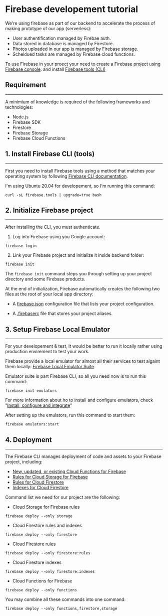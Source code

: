 # Firebase developement tutorial

We're using firebase as part of our backend to accelerate the process of making prototype of our app (serverless):

*  User authentification managed by Firebae auth.
*  Data stored in database is managed by Firestore.
*  Photos uploaded in our app is managed by Firebase storage.
*  Scheldued tasks are managed by Firebase cloud functions.

To use Firebase in your proect your need to create a Firebase project using [Firebase console](https://console.firebase.google.com/).
and install [Firebase tools (CLI)](https://firebase.google.com/docs/cli)

## Requirement

---

A minimium of knowledge is required of the following frameworks and technologies:

*  Node.js
*  Firebase SDK
*  Firestore
*  Firebase Storage
*  Firebase Cloud Functions

## 1. Install Firebase CLI (tools)

---

First you need to install Firebase tools using a method that matches your operating system by following [Firebase CLI documentation](https://firebase.google.com/docs/cli).

I'm using Ubuntu 20.04 for developement, so I'm running this command:

```shell
curl -sL firebase.tools | upgrade=true bash
```

## 2. Initialize Firebase project

---

After installing the CLI, you must authenticate.

1. Log into Firebase using you Google account:

```shell
firebase login
```

2. Link your Firebase project and initialize it inside backend folder:

```shell
firebase init
```

The `firebase init` command steps you through setting up your project directory and some Firebase products.

At the end of initialization, Firebase automatically creates the following two files at the root of your local app directory:

*  A [firebase.json](https://github.com/BuildForSDGCohort2/Team-253-Group-A-Backend/blob/develop/firebase.json) configuration file that lists your project configuration.

*  A [.firebaserc](https://github.com/BuildForSDGCohort2/Team-253-Group-A-Backend/blob/develop/.firebaserc) file that stores your project aliases.

## 3. Setup Firebase Local Emulator

---

For your developement & test, It would be better to run it locally rather using production envirement to test your work.

Firebase provide a local emulator for almost all their services to test aigaint them locally: [Firebase Local Emulator Suite](https://firebase.google.com/docs/emulator-suite)

Emulator suite is part Firebase CLI, so all you need now is to run this command:

```shell
firebase init emulators
```

For more information about ho to install and configure emulators, check "[Install, configure and integrate](https://firebase.google.com/docs/emulator-suite/install_and_configure)"

After setting up the emulators, run this command to start them:

```shell
firebase emulators:start
```

## 4. Deployment

---

The Firebase CLI manages deployment of code and assets to your Firebase project, including:

*  [New, updated, or existing Cloud Functions for Firebase](https://github.com/BuildForSDGCohort2/Team-253-Group-A-Backend/tree/develop/functions)
*  [Rules for Cloud Storage for Firebase](https://github.com/BuildForSDGCohort2/Team-253-Group-A-Backend/blob/develop/storage.rules)
*  [Rules for Cloud Firestore](https://github.com/BuildForSDGCohort2/Team-253-Group-A-Backend/blob/develop/firestore.rules)
*  [Indexes for Cloud Firestore](https://github.com/BuildForSDGCohort2/Team-253-Group-A-Backend/blob/develop/firestore.indexes.json)

Command list we need for our project are the following:

*  Cloud Storage for Firebase rules

```shell
firebase deploy --only storage
```

*  Cloud Firestore rules and indexes

```shell
firebase deploy --only firestore
```

*  Cloud Firestore rules

```shell
firebase deploy --only firestore:rules
```

*  Cloud Firestore indexes

```shell
firebase deploy --only firestore:indexes
```

*  Cloud Functions for Firebase

```shell
firebase deploy --only functions
```

You may combine all these commands into one command:

```shell
firebase deploy --only functions,firestore,storage
```
